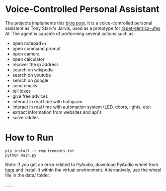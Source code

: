 
# Voice-Controlled Personal Assistant

The projects implements this [blog post](https://www.freecodecamp.org/news/python-project-how-to-build-your-own-jarvis-using-python/). It is a voice-controlled personal assistent as Tony Stark's Jarvis, used as a prototype for [@pet-eletrica-ufes](https://github.com/pet-eletrica-ufes) AI. The agent is capable of performing several actions such as: 

* open notepad++
* open command prompt
* open camera
* open calculator
* recover the ip address
* search on wikipedia
* search on youtube
* search on google
* send emails
* tell jokes
* give free advices
* interact in real time with hologram
* interact in real time with automation system (LED, doors, lights, etc)
* extract information from websites and api's
* solve riddles

# How to Run

```
pip install -r requirements.txt
python main.py
```

Note: If you get an error related to PyAudio, download PyAudio wheel from [here](https://www.lfd.uci.edu/~gohlke/pythonlibs/#pyaudio) and install it within the virtual environment. Alternatively, use the wheel file in the data/ folder.

...
...

